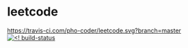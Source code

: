 # leetcode
https://travis-ci.com/pho-coder/leetcode.svg?branch=master
[![<! build-status](https://travis-ci.com/pho-coder/leetcode.svg?branch=master)](https://travis-ci.com/pho-coder/leetcode)
